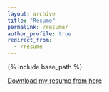 ```yaml
---
layout: archive
title: "Resume"
permalink: /resume/
author_profile: true
redirect_from:
  - /resume
---
```


{% include base_path %}

[Download my resume from here](http://m-a-c-e.github.io/website/_pages/Resume.pdf)


